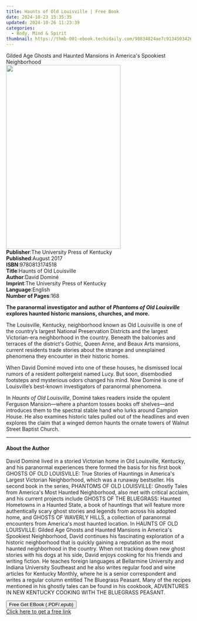 ```yaml
---
title: Haunts of Old Louisville | Free Book
date: 2024-10-23 15:35:35
updated: 2024-10-26 11:23:39
categories:
  - Body, Mind & Spirit
thumbnail: https://thmb-001-ebook.techidaily.com/98834824ae7c9134503426b23622c403ac61fdcd81b8c05f96ed9c9397bb0bfd.jpg
---
```

<main id="book-container">
  <div class="flex flex-col">
    <div class="book-brief flex-1 py-6 px-4 sm:p-6 md:py-10 md:px-8">
      <!-- brief-->
      <div class="book-brief-main">
        Gilded Age Ghosts and Haunted Mansions in America's Spookiest
        Neighborhood
      </div>
    </div>
    <div
      class="book-meta-info flex-1 grid gap-4 col-start-1 col-end-3 row-start-1 sm:mb-6 sm:grid-cols-4 lg:gap-6 lg:col-start-2 lg:row-end-6 lg:row-span-6 lg:mb-0"
    >
      <div
        class="book-meta-info-left place-content-center mt-4 p-4 text-sm leading-6 col-start-2 col-span-2 dark:text-slate-400"
      >
        <img
          class="w-full h-500 object-cover rounded-lg sm:h-255 sm:col-span-2 lg:col-span-full"
          src="https://img-001-ebook.techidaily.com/8ad96be552600e9f1b9be3289e7b656d097ab9141eb1ebe92cc883fb17a11d8d.jpg"
          alt=""
          width="312"
          height="500"
        />
      </div>
      <div
        class="book-meta-info-right mt-2 col-start-1 row-start-2 col-span-3 self-center"
      >
        <!-- meta data  -->
        <div class="flex flex-col px-4 md:px-8">
          <div class="flex-1">
            <strong>Publisher</strong>:<span class="px-2"
              >The University Press of Kentucky</span
            >
          </div>
          <div class="flex-1">
            <strong>Published</strong>:<span class="px-2">August 2017</span>
          </div>
          <div class="flex-1">
            <strong>ISBN</strong>:<span class="px-2">9780813174518</span>
          </div>
          <div class="flex-1">
            <strong>Title</strong>:<span class="px-2"
              >Haunts of Old Louisville</span
            >
          </div>
          <div class="flex-1">
            <strong>Author</strong>:<span class="px-2">David Dominé</span>
          </div>
          <div class="flex-1">
            <strong>Imprint</strong>:<span class="px-2"
              >The University Press of Kentucky</span
            >
          </div>
          <div class="flex-1">
            <strong>Language</strong>:<span class="px-2">English</span>
          </div>
          <div class="flex-1">
            <strong>Number of Pages</strong>:<span class="px-2">168</span>
          </div>
        </div>
      </div>
    </div>
    <div class="book-description flex-1 py-6 px-4 sm:p-6 md:py-10 md:px-8">
      <div class="book-description-main">
        <div accordion-content="" id="description">
          <p>
            <b
              >The paranormal investigator and author of
              <i>Phantoms of Old Louisville</i> explores haunted historic
              mansions, churches, and more.</b
            >
          </p>
          <p>
            The Louisville, Kentucky, neighborhood known as Old Louisville is
            one of the country’s largest National Preservation Districts and the
            largest Victorian-era neighborhood in the country. Beneath the
            balconies and terraces of the district's Gothic, Queen Anne, and
            Beaux Arts mansions, current residents trade stories about the
            strange and unexplained phenomena they encounter in their historic
            homes.
          </p>
          <p>
            When David Dominé moved into one of these houses, he dismissed local
            rumors of a resident poltergeist named Lucy. But soon, disembodied
            footsteps and mysterious odors changed his mind. Now Dominé is one
            of Louisville’s best-known investigators of paranormal phenomena.
          </p>
          <p>
            In&nbsp;<i>Haunts of Old Louisville</i>, Dominé takes readers inside
            the opulent Ferguson Mansion—where a phantom tosses books off
            shelves—and introduces them to the spectral stable hand who lurks
            around Campion House. He also examines historic tales pulled out of
            the headlines and even explores the claim that a winged demon haunts
            the ornate towers of Walnut Street Baptist Church.
          </p>
        </div>
        <div class="accordion-fader"></div>
      </div>
    </div>
    <div class="book-excerpts flex-1 py-6 px-4 sm:p-6 md:py-10 md:px-8">
      <!-- excerpts-->
      <div class="book-excerpts-main">
        <hr />
        <h4 class="placeholder placeholder-heading">
          <span>About the Author</span>
        </h4>
        <p>
          David Dominé lived in a storied Victorian home in Old Louisville,
          Kentucky, and his paranormal experiences there formed the basis for
          his first book GHOSTS OF OLD LOUISVILLE: True Stories of Hauntings in
          America's Largest Victorian Neighborhood, which was a runaway
          bestseller. His second book in the series, PHANTOMS OF OLD LOUISVILLE:
          Ghostly Tales from America's Most Haunted Neighborhood, also met with
          critical acclaim, and his current projects include GHOSTS OF THE
          BLUEGRASS: Haunted Hometowns in a Haunted State, a book of hauntings
          that will feature more authentically scary ghost stories and legends
          from across his adopted home, and GHOSTS OF WAVERLY HILLS, a
          collection of paranormal encounters from America's most haunted
          location. In HAUNTS OF OLD LOUISVILLE: Gilded Age Ghosts and Haunted
          Mansions in America's Spookiest Neighborhood, David continues his
          fascinating exploration of a historic neighborhood that is quickly
          gaining a reputation as the most haunted neighborhood in the country.
          When not tracking down new ghost stories with his dogs at his side,
          David enjoys cooking for his friends and writing fiction. He teaches
          foreign languages at Bellarmine University and Indiana University
          Southeast and he also writes regular food and wine articles for
          Kentucky Monthly, where he is a senior correspondent and writes a
          regular column entitled The Bluegrass Peasant. Many of the recipes
          mentioned in his ghostly tales can be found in his cookbook,
          ADVENTURES IN NEW KENTUCKY COOKING WITH THE BLUEGRASS PEASANT.
        </p>
      </div>
    </div>
    <div
      class="book-about-author flex-1 py-6 px-4 sm:p-6 md:py-10 md:px-8"
    ></div>
    <div class="book-free-get flex-1 py-6 px-4 sm:p-6 md:py-10 md:px-8">
      <button
        id="btn-free-get"
        class="bg-blue-500 hover:bg-blue-700 text-white font-bold py-2 px-4 rounded"
      >
        Free Get EBook (.PDF/.epub)
      </button>
      <div id="countdown-display" class="px-2 text-lg mt-2"></div>
      <a
        id="free-link"
        class="hidden bg-blue-500 hover:bg-blue-700 text-white font-bold py-2 px-4 rounded"
        href="https://www.ebooks.com/en-us/book/210079622/haunts-of-old-louisville/david-domin/"
        target="_blank"
        >Click here to get a free link</a
      >
    </div>
    <script>
      let countdownTime = 0;
      let countdownInterval = null;
      document
        .getElementById('btn-free-get')
        .addEventListener('click', startCountdown);
      function startCountdown() {
        countdownTime = new Date().getTime() + 60000 * 3;
        countdownInterval = setInterval(updateCountdown, 1000);
        document.getElementById('btn-free-get').disabled = true;
        document
          .getElementById('btn-free-get')
          .classList.add('bg-gray-500', 'cursor-not-allowed');
      }
      function updateCountdown() {
        let currentTime = new Date().getTime();
        let timeLeft = countdownTime - currentTime;
        let secondsLeft = Math.floor(timeLeft / 1000);
        document.getElementById('countdown-display').innerHTML =
          `Remaining time: ${secondsLeft} seconds.`;
        if (secondsLeft <= 0) {
          clearInterval(countdownInterval);
          document.getElementById('btn-free-get').classList.add('hidden');
          document.getElementById('free-link').classList.remove('hidden');
          document.getElementById('countdown-display').innerHTML = '';
        }
      }
    </script>
  </div>
</main>
